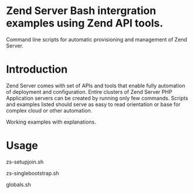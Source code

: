 Zend Server Bash intergration examples using Zend API tools.
============================

Command line scripts for automatic provisioning and management of Zend Server.

Introduction
============================
Zend Server comes with set of APIs and tools that enable fully automation of deployment and configuration. Entire clusters of Zend Server PHP Application servers can be created by running only few commands. Scripts and examples listed should serve as easy to read orientation or base for complex cloud or other automation. 


Working examples with explanations.

Usage
============================

zs-setupjoin.sh

zs-singlebootstrap.sh
 
globals.sh